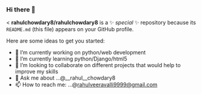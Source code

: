 ### Hi there 👋

<
**rahulchowdary8/rahulchowdary8** is a ✨ _special_ ✨ repository because its `README.md` (this file) appears on your GitHub profile.

Here are some ideas to get you started:

- 🔭 I’m currently working on python/web development
- 🌱 I’m currently learning python/Django/html5
- 👯 I’m looking to collaborate on different projects that would help to improve my skills
- 💬 Ask me about ...@__rahul__chowdary8
- 📫 How to reach me: ...@rahulveeravalli9999@gmail.com
>
